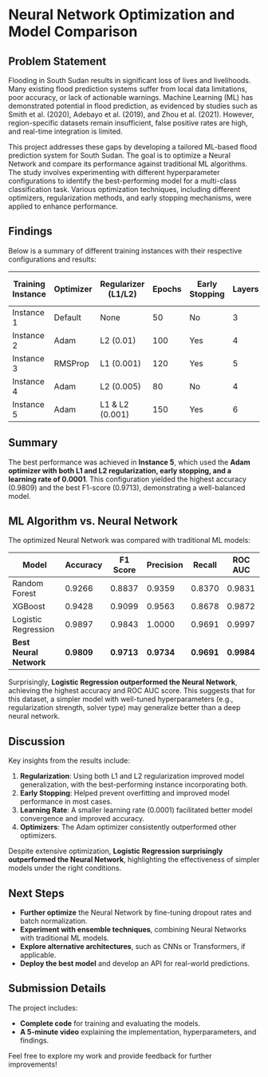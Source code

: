 # Neural Network Optimization and Model Comparison

## Problem Statement

Flooding in South Sudan results in significant loss of lives and livelihoods. Many existing flood prediction systems suffer from local data limitations, poor accuracy, or lack of actionable warnings. Machine Learning (ML) has demonstrated potential in flood prediction, as evidenced by studies such as Smith et al. (2020), Adebayo et al. (2019), and Zhou et al. (2021). However, region-specific datasets remain insufficient, false positive rates are high, and real-time integration is limited.

This project addresses these gaps by developing a tailored ML-based flood prediction system for South Sudan. The goal is to optimize a Neural Network and compare its performance against traditional ML algorithms. The study involves experimenting with different hyperparameter configurations to identify the best-performing model for a multi-class classification task. Various optimization techniques, including different optimizers, regularization methods, and early stopping mechanisms, were applied to enhance performance.

## Findings

Below is a summary of different training instances with their respective configurations and results:

| Training Instance | Optimizer | Regularizer (L1/L2) | Epochs | Early Stopping | Layers | Learning Rate | Accuracy | Loss | F1 Score | Precision | Recall | ROC AUC Score |
|-------------------|-----------|---------------------|--------|----------------|--------|---------------|----------|------|----------|-----------|--------|---------------|
| Instance 1        | Default   | None                | 50     | No             | 3      | Default       | 0.9736   | --   | 0.9595   | 0.9816    | 0.9383 | 0.9951        |
| Instance 2        | Adam      | L2 (0.01)           | 100    | Yes            | 4      | 0.001         | 0.9795   | --   | 0.9685   | 0.9908    | 0.9471 | 0.9983        |
| Instance 3        | RMSProp   | L1 (0.001)          | 120    | Yes            | 5      | 0.0005        | 0.9663   | --   | 0.9483   | 0.9679    | 0.9295 | 0.9952        |
| Instance 4        | Adam      | L2 (0.005)          | 80     | No             | 4      | 0.001         | 0.9677   | --   | 0.9500   | 0.9812    | 0.9207 | 0.9958        |
| Instance 5        | Adam      | L1 & L2 (0.001)     | 150    | Yes            | 6      | 0.0001        | 0.9809   | --   | 0.9713   | 0.9735    | 0.9692 | 0.9984        |

## Summary

The best performance was achieved in **Instance 5**, which used the **Adam optimizer with both L1 and L2 regularization, early stopping, and a learning rate of 0.0001**. This configuration yielded the highest accuracy (0.9809) and the best F1-score (0.9713), demonstrating a well-balanced model.

## ML Algorithm vs. Neural Network

The optimized Neural Network was compared with traditional ML models:

| Model                   | Accuracy     | F1 Score     | Precision     | Recall      | ROC AUC      |
|-------------------------|--------------|--------------|---------------|-------------|--------------|
| Random Forest           | 0.9266       | 0.8837       | 0.9359        | 0.8370      | 0.9831       |
| XGBoost                 | 0.9428       | 0.9099       | 0.9563        | 0.8678      | 0.9872       |
| Logistic Regression     | 0.9897       | 0.9843       | 1.0000        | 0.9691      | 0.9997       |
| **Best Neural Network** | **0.9809**   | **0.9713**   | **0.9734**    | **0.9691**  | **0.9984**   |

Surprisingly, **Logistic Regression outperformed the Neural Network**, achieving the highest accuracy and ROC AUC score. This suggests that for this dataset, a simpler model with well-tuned hyperparameters (e.g., regularization strength, solver type) may generalize better than a deep neural network.

## Discussion

Key insights from the results include:

1. **Regularization**: Using both L1 and L2 regularization improved model generalization, with the best-performing instance incorporating both.
2. **Early Stopping**: Helped prevent overfitting and improved model performance in most cases.
3. **Learning Rate**: A smaller learning rate (0.0001) facilitated better model convergence and improved accuracy.
4. **Optimizers**: The Adam optimizer consistently outperformed other optimizers.

Despite extensive optimization, **Logistic Regression surprisingly outperformed the Neural Network**, highlighting the effectiveness of simpler models under the right conditions.

## Next Steps

- **Further optimize** the Neural Network by fine-tuning dropout rates and batch normalization.
- **Experiment with ensemble techniques**, combining Neural Networks with traditional ML models.
- **Explore alternative architectures**, such as CNNs or Transformers, if applicable.
- **Deploy the best model** and develop an API for real-world predictions.

## Submission Details

The project includes:

- **Complete code** for training and evaluating the models.
- **A 5-minute video** explaining the implementation, hyperparameters, and findings.

Feel free to explore my work and provide feedback for further improvements!

